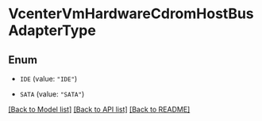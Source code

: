 # VcenterVmHardwareCdromHostBusAdapterType

## Enum


* `IDE` (value: `"IDE"`)

* `SATA` (value: `"SATA"`)


[[Back to Model list]](../README.md#documentation-for-models) [[Back to API list]](../README.md#documentation-for-api-endpoints) [[Back to README]](../README.md)


